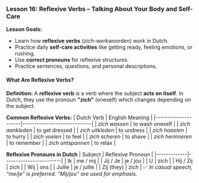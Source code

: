 ### Lesson 16: Reflexive Verbs – Talking About Your Body and Self-Care
**Lesson Goals:**
- Learn how **reflexive verbs** (*zich-werkwoorden*) work in Dutch.
- Practice daily **self-care activities** like getting ready, feeling emotions, or rushing.
- Use **correct pronouns** for reflexive structures.
- Practice sentences, questions, and personal descriptions.

#### What Are Reflexive Verbs?
**Definition:**
A **reflexive verb** is a verb where the subject **acts on itself**. In Dutch, they use the pronoun **"zich"** (oneself) which changes depending on the subject.

**Common Reflexive Verbs:**
| Dutch Verb      | English Meaning         |
|---------------------|-----------------------------|
| _zich wassen_         | to wash oneself             |
| _zich aankleden_      | to get dressed              |
| _zich uitkleden_      | to undress                  |
| _zich haasten_        | to hurry                    |
| _zich voelen_         | to feel                     |
| _zich scheren_        | to shave                    |
| _zich herinneren_     | to remember                 |
| _zich ontspannen_     | to relax                    |

**Reflexive Pronouns in Dutch**
| Subject | Reflexive Pronoun |
|-------------|------------------------|
| Ik          | me / mij               |
| Jij / Je    | je / jou               |
| U           | zich                   |
| Hij / Zij   | zich                   |
| Wij         | ons                    |
| Jullie      | je / jullie            |
| Zij (they)  | zich                   |
✅ *In casual speech, “me/je” is preferred. “Mij/jou” are used for emphasis.*
